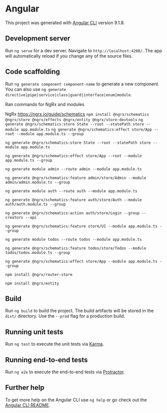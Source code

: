 # Angular

This project was generated with [Angular CLI](https://github.com/angular/angular-cli) version 9.1.8.

## Development server

Run `ng serve` for a dev server. Navigate to `http://localhost:4200/`. The app will automatically reload if you change any of the source files.

## Code scaffolding

Run `ng generate component component-name` to generate a new component. You can also use `ng generate directive|pipe|service|class|guard|interface|enum|module`.

Ran commands for NgRx and modules

NgRx
https://ngrx.io/guide/schematics
`npm install @ngrx/schematics @ngrx/store @ngrx/effects @ngrx/entity @ngrx/store-devtools`
`ng generate @ngrx/schematics:store State --root --statePath store --module app.module.ts`
`ng generate @ngrx/schematics:effect store/App --root --module app.module.ts --group`

`ng generate @ngrx/schematics:store State --root --statePath store --module app.module.ts`

`ng generate @ngrx/schematics:effect store/App --root --module app.module.ts --group`

`ng generate module admin --route admin --module app.module.ts`

`ng generate @ngrx/schematics:feature admin/store/Admin --module admin/admin.module.ts --group`

`ng generate module auth --route auth --module app.module.ts`

`ng generate @ngrx/schematics:feature auth/store/Auth --module auth/auth.module.ts --group`

`ng generate @ngrx/schematics:action auth/store/Login --group --creators --api`

`ng generate @ngrx/schematics:feature store/UI --module app.module.ts --group`

`ng generate module todos --route todos --module app.module.ts`

`ng generate @ngrx/schematics:feature todos/store/Todos --module todos/todos.module.ts --group`

`ng generate @ngrx/schematics:effect store/App --module app.module.ts --group`

`npm install @ngrx/router-store`

`npm install @ngrx/entity`

## Build

Run `ng build` to build the project. The build artifacts will be stored in the `dist/` directory. Use the `--prod` flag for a production build.

## Running unit tests

Run `ng test` to execute the unit tests via [Karma](https://karma-runner.github.io).

## Running end-to-end tests

Run `ng e2e` to execute the end-to-end tests via [Protractor](http://www.protractortest.org/).

## Further help

To get more help on the Angular CLI use `ng help` or go check out the [Angular CLI README](https://github.com/angular/angular-cli/blob/master/README.md).
